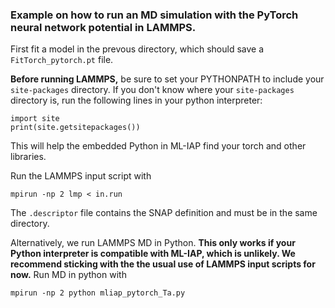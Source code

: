 ### Example on how to run an MD simulation with the PyTorch neural network potential in LAMMPS.

First fit a model in the prevous directory, which should save a `FitTorch_pytorch.pt` file.

**Before running LAMMPS,** be sure to set your PYTHONPATH to include your `site-packages` 
directory. If you don't know where your `site-packages` directory is, run the following lines in
your python interpreter:

    import site
    print(site.getsitepackages())

This will help the embedded Python in ML-IAP find your torch and other libraries.

Run the LAMMPS input script with

    mpirun -np 2 lmp < in.run

The `.descriptor` file contains the SNAP definition and must be in the same directory.

Alternatively, we run LAMMPS MD in Python. **This only works if your Python interpreter is 
compatible with ML-IAP, which is unlikely. We recommend sticking with the the usual use of LAMMPS
input scripts for now.** Run MD in python with

    mpirun -np 2 python mliap_pytorch_Ta.py
